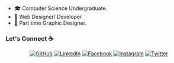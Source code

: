 - 🎓 Computer Science Undergraduate.
- 🌱 Web Designer/ Developer 
- :art: Part time Graphic Designer.


### Let's Connect :coffee:

<p align="center">
	<a href="https://github.com/TharinduX"><img src="https://img.icons8.com/bubbles/50/000000/github.png" alt="GitHub"/></a>
	<a href="https://www.linkedin.com/in/tharinduj"><img src="https://img.icons8.com/bubbles/50/000000/linkedin.png" alt="LinkedIn"/></a>
	<a href="https://www.facebook.com/tharindu.me"><img src="https://img.icons8.com/bubbles/50/000000/facebook-new.png" alt="Facebook"/></a>
	<a href="https://www.instagram.com/tharindu.me"><img src="https://img.icons8.com/bubbles/50/000000/instagram.png" alt="Instagram"/></a>
	<a href="https://twitter.com/itzJambole"><img src="https://img.icons8.com/bubbles/50/000000/twitter.png" alt="Twitter"/></a>
</p>
